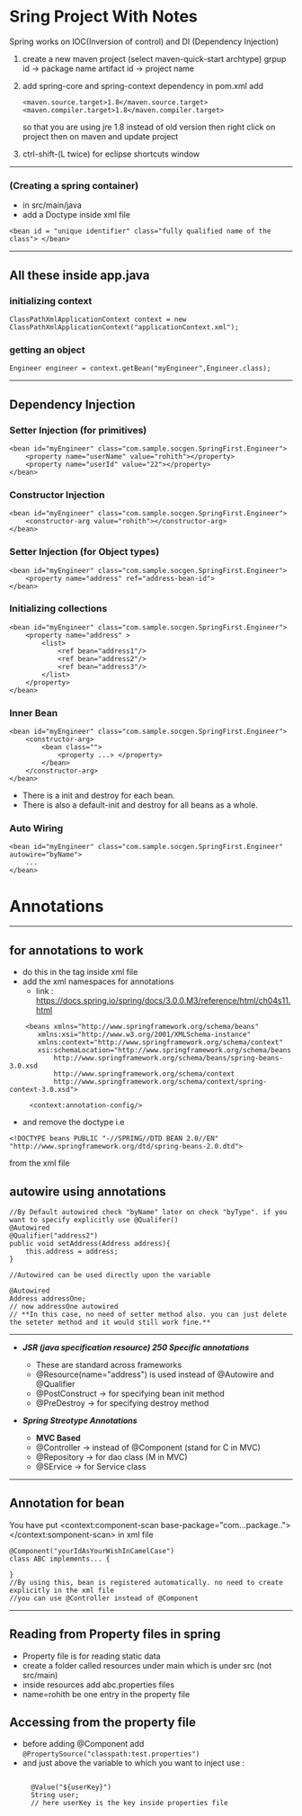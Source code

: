 # Sring Project With Notes

Spring works on IOC(Inversion of control) and DI (Dependency Injection)

1. create a new maven project (select maven-quick-start archtype)
	grpup id -> package name 
	artifact id -> project name

2. add spring-core and spring-context dependency in pom.xml
   add
    ~~~~
    <maven.source.target>1.8</maven.source.target>
    <maven.compiler.target>1.8</maven.compiler.target>
    ~~~~
	so that you are using jre 1.8 instead of old version
	then right click on project then on maven  and update project

3. ctrl-shift-(L twice) for eclipse shortcuts window

-----------------
### (Creating a spring container) 
- in src/main/java
- add a Doctype inside xml file 
~~~~
<bean id = "unique identifier" class="fully qualified name of the class"> </bean>	
~~~~

-------------------
## All these inside app.java
###  initializing context
~~~~
ClassPathXmlApplicationContext context = new ClassPathXmlApplicationContext("applicationContext.xml");
~~~~

### getting an object
~~~~
Engineer engineer = context.getBean("myEngineer",Engineer.class);
~~~~

-------------------
## Dependency Injection
### Setter Injection (for primitives)
~~~~
<bean id="myEngineer" class="com.sample.socgen.SpringFirst.Engineer">
	<property name="userName" value="rohith"></property>
	<property name="userId" value="22"></property>
</bean>        
~~~~

### Constructor Injection
~~~~
<bean id="myEngineer" class="com.sample.socgen.SpringFirst.Engineer">
	<constructor-arg value="rohith"></constructor-arg>
</bean>        
~~~~

### Setter Injection (for Object types)
~~~~
<bean id="myEngineer" class="com.sample.socgen.SpringFirst.Engineer">
    <property name="address" ref="address-bean-id">
</bean>        
~~~~

### Initializing collections 
~~~~
<bean id="myEngineer" class="com.sample.socgen.SpringFirst.Engineer">
    <property name="address" >
		<list>
			<ref bean="address1"/>
			<ref bean="address2"/>
			<ref bean="address3"/>
		</list>
	</property>
</bean>  

~~~~

### Inner Bean
~~~~
<bean id="myEngineer" class="com.sample.socgen.SpringFirst.Engineer">
    <constructor-arg>
		<bean class="">
			<property ...> </property>
		</bean>
	</constructor-arg>
</bean> 
~~~~

- There is a init and destroy for each bean.
- There is also a default-init and destroy for all beans as a whole.

### Auto Wiring
~~~~
<bean id="myEngineer" class="com.sample.socgen.SpringFirst.Engineer" autowire="byName">
    ...
</bean> 
~~~~

# Annotations
---------------------
## for annotations to work
- do this in the <span><beans></span>tag inside xml file
- add the xml namespaces for annotations
	- link : https://docs.spring.io/spring/docs/3.0.0.M3/reference/html/ch04s11.html


~~~~
	<beans xmlns="http://www.springframework.org/schema/beans"
	   xmlns:xsi="http://www.w3.org/2001/XMLSchema-instance"
       xmlns:context="http://www.springframework.org/schema/context"
       xsi:schemaLocation="http://www.springframework.org/schema/beans 
           http://www.springframework.org/schema/beans/spring-beans-3.0.xsd
           http://www.springframework.org/schema/context
           http://www.springframework.org/schema/context/spring-context-3.0.xsd">
               
     <context:annotation-config/>

 ~~~~


- and remove the doctype i.e 

~~~~
<!DOCTYPE beans PUBLIC "-//SPRING//DTD BEAN 2.0//EN"  "http://www.springframework.org/dtd/spring-beans-2.0.dtd">
~~~~

from the xml file

## autowire using annotations
~~~~
//By Default autowired check "byName" later on check "byType". if you want to specify explicitly use @Qualifer()
@Autowired
@Qualifier("address2")
public void setAddress(Address address){
	this.address = address;
}

//Autowired can be used directly upon the variable

@Autowired
Address addressOne;
// now addressOne autowired
// **In this case, no need of setter method also. you can just delete the seteter method and it would still work fine.**
~~~~

--------------------

- ***JSR (java specification resource) 250 Specific annotations***
  - These are standard across frameworks
  - @Resource(name="address") is used instead of @Autowire and @Qualifier
  - @PostConstruct -> for specifying bean init method
  - @PreDestroy -> for specifying  destroy method

-  ***Spring Streotype Annotations***
     - **MVC Based**
     - @Controller -> instead of @Component (stand for C in MVC)
     - @Repository -> for dao class (M in MVC)
     - @SErvice -> for Service class


--------------------

## Annotation for bean
You have put <span> <context:component-scan base-package="com...package.."></context:somponent-scan></span> in xml file
~~~~
@Component("yourIdAsYourWishInCamelCase")
class ABC implements... {

}
//By using this, bean is registered automatically. no need to create explicitly in the xml file
//you can use @Controller instead of @Component
~~~~


--------------------
## Reading from Property files in spring
- Property file is for reading static data 
- create a folder called resources under main which is under src (not src/main)
- inside resources add abc.properties files
- name=rohith be one entry in the property file

## Accessing from the property file
- before adding @Component add  `@PropertySource("classpath:test.properties") ` 
- and just above the variable to which you want to inject use :
  ~~~~
	
	@Value("${userKey}")
	String user;
	// here userKey is the key inside properties file
	~~~~

	

	
	









